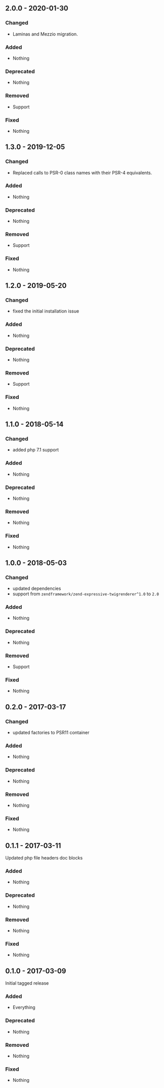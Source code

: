 ## 2.0.0 - 2020-01-30

### Changed
* Laminas and Mezzio migration.

### Added
* Nothing

### Deprecated
* Nothing

### Removed
* Support

### Fixed
* Nothing


## 1.3.0 - 2019-12-05

### Changed
* Replaced calls to PSR-0 class names with their PSR-4 equivalents.

### Added
* Nothing

### Deprecated
* Nothing

### Removed
* Support

### Fixed
* Nothing


## 1.2.0 - 2019-05-20

### Changed
* fixed the initial installation issue

### Added
* Nothing

### Deprecated
* Nothing

### Removed
* Support

### Fixed
* Nothing


## 1.1.0 - 2018-05-14

### Changed
* added php 7.1 support

### Added
* Nothing

### Deprecated
* Nothing

### Removed
* Nothing

### Fixed
* Nothing


## 1.0.0 - 2018-05-03

### Changed
* updated dependencies
* support from `zendframework/zend-expressive-twigrenderer^1.0` to `2.0`

### Added
* Nothing

### Deprecated
* Nothing

### Removed
* Support

### Fixed
* Nothing


## 0.2.0 - 2017-03-17

### Changed
* updated factories to PSR11 container

### Added
* Nothing

### Deprecated
* Nothing

### Removed
* Nothing

### Fixed
* Nothing


## 0.1.1 - 2017-03-11

Updated php file headers doc blocks

### Added
* Nothing

### Deprecated
* Nothing

### Removed
* Nothing

### Fixed
* Nothing


## 0.1.0 - 2017-03-09

Initial tagged release

### Added
* Everything

### Deprecated
* Nothing

### Removed
* Nothing

### Fixed
* Nothing
